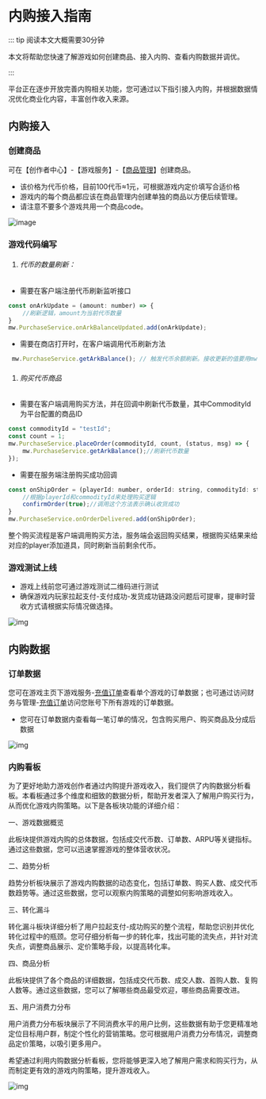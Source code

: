 # 内购接入指南

::: tip 阅读本文大概需要30分钟

本文将帮助您快速了解游戏如何创建商品、接入内购、查看内购数据并调优。

::: 


平台正在逐步开放完善内购相关功能，您可通过以下指引接入内购，并根据数据情况优化商业化内容，丰富创作收入来源。

## 内购接入

### 创建商品

可在【创作者中心】-【游戏服务】-【[商品管理](https://portal.ark.online/#/admin/good-management)】创建商品。

- 该价格为代币价格，目前100代币≈1元，可根据游戏内定价填写合适价格
- 游戏内的每个商品都应该在商品管理内创建单独的商品以方便后续管理。
- 请注意不要多个游戏共用一个商品code。

![image](https://arkimg.ark.online/image.png)

### 游戏代码编写

1. ###### 代币的数量刷新：

- 需要在客户端注册代币刷新监听接口

```JavaScript
const onArkUpdate = (amount: number) => {
    //刷新逻辑，amount为当前代币数量
}
mw.PurchaseService.onArkBalanceUpdated.add(onArkUpdate);
```

- 需要在商店打开时，在客户端调用代币刷新方法

```JavaScript
 mw.PurchaseService.getArkBalance(); // 触发代币余额刷新。接收更新的值要用mw.PurchaseService.onArkBalanceUpdated
```

1. ###### 购买代币商品

- 需要在客户端调用购买方法，并在回调中刷新代币数量，其中CommodityId为平台配置的商品ID

```JavaScript
const commodityId = "testId";
const count = 1;
mw.PurchaseService.placeOrder(commodityId, count, (status, msg) => {
    mw.PurchaseService.getArkBalance();//刷新代币数量
});
```

- 需要在服务端注册购买成功回调

```JavaScript
const onShipOrder = (playerId: number, orderId: string, commodityId: string, amount: number, confirmOrder: (bReceived: boolean) => void) => {
    //根据playerId和commodityId来处理购买逻辑
    confirmOrder(true);//调用这个方法表示确认收货成功
}
mw.PurchaseService.onOrderDelivered.add(onShipOrder);
```

整个购买流程是客户端调用购买方法，服务端会返回购买结果，根据购买结果来给对应的player添加道具，同时刷新当前剩余代币。

### 游戏测试上线

- 游戏上线前您可通过游戏测试二维码进行测试
- 确保游戏内玩家拉起支付-支付成功-发货成功链路没问题后可提审，提审时营收方式请根据实际情况做选择。

![img](https://arkimg.ark.online/(null)-20240617192249400.png)

## 内购数据

### 订单数据

您可在游戏主页下游戏服务-[充值订单](https://portal.ark.online/#/admin/game-order-list)查看单个游戏的订单数据；也可通过访问财务与管理-[充值订单](https://portal.ark.online/#/admin/order-list)访问您账号下所有游戏的订单数据。

- 您可在订单数据内查看每一笔订单的情况，包含购买用户、购买商品及分成后数据

![img](https://arkimg.ark.online/(null)-20240617192249434.png)

### 内购看板

为了更好地助力游戏创作者通过内购提升游戏收入，我们提供了内购数据分析看板。本看板通过多个维度和细致的数据分析，帮助开发者深入了解用户购买行为，从而优化游戏内购策略。以下是各板块功能的详细介绍：

一、游戏数据概览

此板块提供游戏内购的总体数据，包括成交代币数、订单数、ARPU等关键指标。通过这些数据，您可以迅速掌握游戏的整体营收状况。

二、趋势分析

趋势分析板块展示了游戏内购数据的动态变化，包括订单数、购买人数、成交代币数趋势等。通过这些数据，您可以观察内购策略的调整如何影响游戏收入。

三、转化漏斗

转化漏斗板块详细分析了用户拉起支付-成功购买的整个流程，帮助您识别并优化转化过程中的瓶颈。您可仔细分析每一步的转化率，找出可能的流失点，并针对流失点，调整商品展示、定价策略手段，以提高转化率。

四、商品分析

此板块提供了各个商品的详细数据，包括成交代币数、成交人数、首购人数、复购人数等。通过这些数据，您可以了解哪些商品最受欢迎，哪些商品需要改进。

五、用户消费力分布

用户消费力分布板块展示了不同消费水平的用户比例，这些数据有助于您更精准地定位目标用户群，制定个性化的营销策略。您可根据用户消费力分布情况，调整商品定价策略，以吸引更多用户。

希望通过利用内购数据分析看板，您将能够更深入地了解用户需求和购买行为，从而制定更有效的游戏内购策略，提升游戏收入。

![img](https://arkimg.ark.online/(null)-20240617192249736.png)

